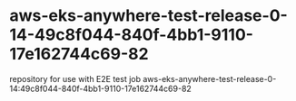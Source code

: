 # aws-eks-anywhere-test-release-0-14-49c8f044-840f-4bb1-9110-17e162744c69-82
repository for use with E2E test job aws-eks-anywhere-test-release-0-14:49c8f044-840f-4bb1-9110-17e162744c69-82

